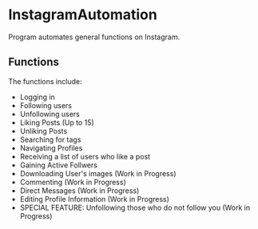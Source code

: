 # InstagramAutomation
Program automates general functions on Instagram.
## Functions
The functions include:
- Logging in
- Following users
- Unfollowing users
- Liking Posts (Up to 15)
- Unliking Posts
- Searching for tags
- Navigating Profiles
- Receiving a list of users who like a post
- Gaining Active Follwers
- Downloading User's images (Work in Progress)
- Commenting (Work in Progress)
- Direct Messages (Work in Progress)
- Editing Profile Information (Work in Progress)
- SPECIAL FEATURE: Unfollowing those who do not follow you (Work in Progress)


